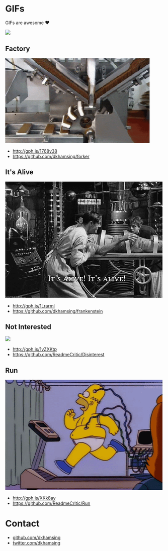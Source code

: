 # GIFs

GIFs are awesome :heart: 

![](http://i.giphy.com/12UlfHpF05ielO.gif)

## Factory

![](assets/factory.gif)

- http://gph.is/1768v38
- https://github.com/dkhamsing/forker

## It's Alive

![](assets/its-alive.gif)

- http://gph.is/1Lrarml
- https://github.com/dkhamsing/frankenstein

## Not Interested

![](assets/not-interested.gif)

- http://gph.is/1vZXKtp
- https://github.com/ReadmeCritic/Disinterest

## Run

![](assets/run.gif)

- http://gph.is/XKk8ay
- https://github.com/ReadmeCritic/Run

# Contact

- [github.com/dkhamsing](https://github.com/dkhamsing)
- [twitter.com/dkhamsing](https://twitter.com/dkhamsing)
